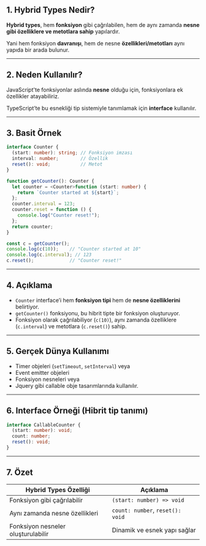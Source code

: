 
## 1. Hybrid Types Nedir?

**Hybrid types**, hem **fonksiyon** gibi çağrılabilen, hem de aynı zamanda **nesne gibi özelliklere ve metotlara sahip** yapılardır.

Yani hem fonksiyon **davranışı**, hem de nesne **özellikleri/metotları** aynı yapıda bir arada bulunur.

---

## 2. Neden Kullanılır?

JavaScript'te fonksiyonlar aslında **nesne** olduğu için, fonksiyonlara ek özellikler atayabiliriz.

TypeScript’te bu esnekliği tip sistemiyle tanımlamak için **interface** kullanılır.

---

## 3. Basit Örnek

```ts
interface Counter {
  (start: number): string; // Fonksiyon imzası
  interval: number;        // Özellik
  reset(): void;           // Metot
}

function getCounter(): Counter {
  let counter = <Counter>function (start: number) {
    return `Counter started at ${start}`;
  };
  counter.interval = 123;
  counter.reset = function () {
    console.log("Counter reset!");
  };
  return counter;
}

const c = getCounter();
console.log(c(10));    // "Counter started at 10"
console.log(c.interval); // 123
c.reset();             // "Counter reset!"
```

---

## 4. Açıklama

- `Counter` interface’i hem **fonksiyon tipi** hem de **nesne özelliklerini** belirtiyor.
- `getCounter()` fonksiyonu, bu hibrit tipte bir fonksiyon oluşturuyor.
- Fonksiyon olarak çağrılabiliyor (`c(10)`), aynı zamanda özelliklere (`c.interval`) ve metotlara (`c.reset()`) sahip.

---

## 5. Gerçek Dünya Kullanımı

- Timer objeleri (`setTimeout`, `setInterval`) veya
- Event emitter objeleri
- Fonksiyon nesneleri veya
- Jquery gibi callable obje tasarımlarında kullanılır.

---

## 6. Interface Örneği (Hibrit tip tanımı)

```ts
interface CallableCounter {
  (start: number): void;
  count: number;
  reset(): void;
}
```

---

## 7. Özet

|Hybrid Types Özelliği|Açıklama|
|---|---|
|Fonksiyon gibi çağrılabilir|`(start: number) => void`|
|Aynı zamanda nesne özellikleri|`count: number`, `reset(): void`|
|Fonksiyon nesneler oluşturulabilir|Dinamik ve esnek yapı sağlar|
